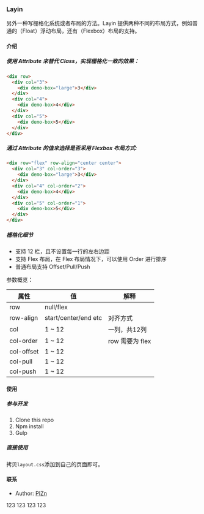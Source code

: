 ### Layin

另外一种写栅格化系统或者布局的方法。Layin 提供两种不同的布局方式，例如普通的（Float）浮动布局，还有（Flexbox）布局的支持。

#### 介绍

##### 使用 Attribute 来替代 Class，实现栅格化一致的效果：

```html
<div row>
  <div col="3">
    <div demo-box="large">3</div>
  </div>
  <div col="4">
    <div demo-box>4</div>
  </div>
  <div col="5">
    <div demo-box>5</div>
  </div>
</div>
```

##### 通过 Attribute 的值来选择是否采用 Flexbox 布局方式:

```html
<div row="flex" row-align="center center">
  <div col="3" col-order="3">
    <div demo-box="large">3</div>
  </div>
  <div col="4" col-order="2">
    <div demo-box>4</div>
  </div>
  <div col="5" col-order="1">
    <div demo-box>5</div>
  </div>
</div>
```

##### 栅格化细节

* 支持 12 栏，且不设置每一行的左右边距
* 支持 Flex 布局，在 Flex 布局情况下，可以使用 Order 进行排序
* 普通布局支持 Offset/Pull/Push

参数概览：

| 属性 | 值 | 解释 |
| --- | --- | --- |
| row | null/flex |  |
| row-align | start/center/end etc | 对齐方式  |
| col | 1 ~ 12 | 一列，共12列 | 
| col-order | 1 ~ 12 | row 需要为 flex | 
| col-offset | 1 ~ 12 | | 
| col-pull | 1 ~ 12 | | 
| col-push | 1 ~ 12  | | 

#### 使用

##### 参与开发

1. Clone this repo
2. Npm install
3. Gulp

##### 直接使用

拷贝`layout.css`添加到自己的页面即可。

#### 联系

* Author: [PIZn](http://www.zhanxin.info/contact.html)

123
123
123
123